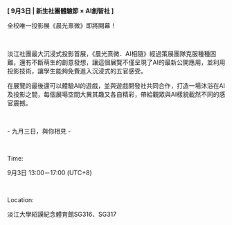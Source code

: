 **[ 9月3日 | 新生社團體驗節 × AI創智社 ]**

全校唯一投影展《晨光熹微》即將開幕！

&nbsp;

淡江社團最大沉浸式投影首展，《晨光熹微．AI相隨》經過策展團隊克服種種困難，還有不斷萌生的創意發想，讓這個展覽不僅呈現了AI的最新公開應用，並利用投影技術，讓學生能夠免費進入沉浸式的五官感受。

在展覽的最後還可以體驗AI的遊戲，並與遊戲開發社共同合作，打造一場沐浴在AI及投影之間，每個展場空間大異其趣又各自精彩，帶給觀眾與AI樣貌截然不同的感官震撼。

&nbsp;

\- 九月三日，與你相見 -

&nbsp;

Time:

9月3日 13:00－17:00 (UTC+8)

&nbsp;

Location:

淡江大學紹謨紀念體育館SG316、SG317

